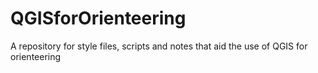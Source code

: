 # QGISforOrienteering
A repository for style files, scripts and notes that aid the use of QGIS for orienteering
